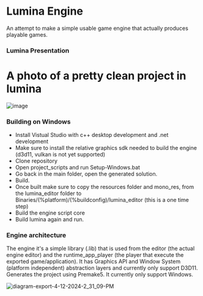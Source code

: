 # Lumina Engine

An attempt to make a simple usable game engine that actually produces playable games.

### Lumina Presentation
# A photo of a pretty clean project in lumina
![image](https://github.com/VanityEmptiness/Lumina/assets/85369525/2e96f4d9-20ac-4427-8848-63bedd59b5f4)

### Building on Windows
- Install Vistual Studio with c++ desktop development and .net development 
- Make sure to install the relative graphics sdk needed to build the engine (d3d11, vulkan is not yet supported)
- Clone repository
- Open project_scripts and run Setup-Windows.bat
- Go back in the main folder, open the generated solution.
- Build.
- Once built make sure to copy the resources folder and mono_res, from the lumina_editor folder to Binaries/(%platform)/(%buildconfig)/lumina_editor (this is a one time step)
- Build the engine script core
- Build lumina again and run.

### Engine architecture
The engine it's a simple library (.lib) that is used from the editor (the actual engine editor) and the runtime_app_player (the player that execute the exported game/application).
It has Graphics API and Window System (platform independent) abstraction layers and currently only support D3D11.
Generates the project using Premake5. It currently only support Windows.

![diagram-export-4-12-2024-2_31_09-PM](https://github.com/VanityEmptiness/Lumina/assets/85369525/dbe0841e-3681-40f4-bb6a-9b93a800b1de)
